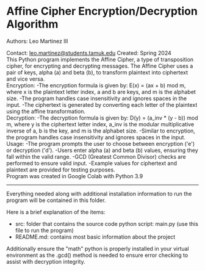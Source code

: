 # Affine Cipher Encryption/Decryption Algorithm

Authors: Leo Martinez III

Contact: [leo.martinez@students.tamuk.edu](mailto:leo.martinez@students.tamuk.edu)
Created: Spring 2024
<br>
This Python program implements the Affine Cipher, a type of transposition cipher, for encrypting and decrypting messages. The Affine Cipher uses a pair of keys, alpha (a) and beta (b), to transform plaintext into ciphertext and vice versa.
<br>
Encryption:
-The encryption formula is given by: E(x) = (ax + b) mod m, where x is the plaintext letter index, a and b are keys, and m is the alphabet size.
-The program handles case insensitivity and ignores spaces in the input.
-The ciphertext is generated by converting each letter of the plaintext using the affine transformation.
<br>
Decryption:
-The decryption formula is given by: D(y) = (a_inv * (y - b)) mod m, where y is the ciphertext letter index, a_inv is the modular multiplicative inverse of a, b is the key, and m is the alphabet size.
-Similar to encryption, the program handles case insensitivity and ignores spaces in the input.
<br>
Usage:
-The program prompts the user to choose between encryption ('e') or decryption ('d').
-Users enter alpha (a) and beta (b) values, ensuring they fall within the valid range.
-GCD (Greatest Common Divisor) checks are performed to ensure valid input.
-Example values for ciphertext and plaintext are provided for testing purposes.
<br>
Program was created in Google Colab with Python 3.9

-------------------------------------------------------------------------------------------------------------------------------------------------------------

Everything needed along with additional installation information to run the program will be contained in this folder.

Here is a brief explanation of the items:
- src: folder that contains the source code python script: main.py (use this file to run the program)
- README.md: contains most basic information about the project

Additionally ensure the "math" python is properly installed in your virtual environment as the .gcd() method is needed to ensure error checking to assist with decryption integrity.